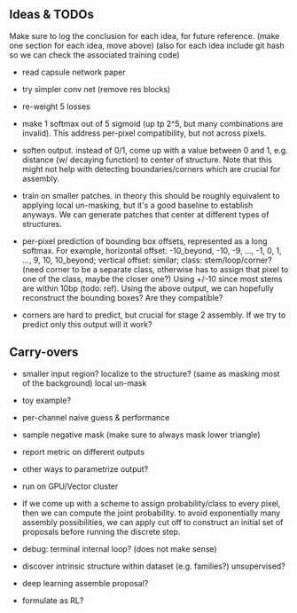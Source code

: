 
## Ideas & TODOs

Make sure to log the conclusion for each idea, for future reference.
(make one section for each idea, move above)
(also for each idea include git hash so we can check the associated training code)

- read capsule network paper

- try simpler conv net (remove res blocks)

- re-weight 5 losses

- make 1 softmax out of 5 sigmoid (up tp 2^5, but many combinations are invalid).
This address per-pixel compatibility, but not across pixels.

- soften output. instead of 0/1, come up with a value between 0 and 1, e.g.
distance (w/ decaying function) to center of structure.
Note that this might not help with detecting boundaries/corners which are crucial for assembly.

- train on smaller patches. in theory this should be roughly equivalent to
applying local un-masking, but it's a good baseline to establish anyways.
We can generate patches that center at different types of structures.

- per-pixel prediction of bounding box offsets,
represented as a long softmax. For example,
horizontal offset: -10_beyond, -10, -9, ..., -1, 0, 1, ..., 9, 10, 10_beyond;
vertical offset: similar; class: stem/loop/corner?
(need corner to be a separate class, otherwise has to assign that pixel to one of the class,
maybe the closer one?)
Using +/-10 since most stems are within 10bp (todo: ref).
Using the above output, we can hopefully reconstruct the bounding boxes?
Are they compatible?

- corners are hard to predict, but crucial for stage 2 assembly.
If we try to predict only this output will it work?

## Carry-overs

- smaller input region? localize to the structure? (same as masking most of the background)
local un-mask

- toy example?

- per-channel naive guess & performance

- sample negative mask (make sure to always mask lower triangle)

- report metric on different outputs

- other ways to parametrize output?

- run on GPU/Vector cluster

- if we come up with a scheme to assign probability/class to every pixel,
then we can compute the joint probability.
to avoid exponentially many assembly possibilities,
we can apply cut off to construct an initial set of proposals
before running the discrete step.

- debug: terminal internal loop? (does not make sense)

- discover intrinsic structure within dataset (e.g. families?) unsupervised?

- deep learning assemble proposal?

- formulate as RL?
